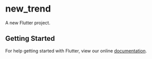 # new_trend

A new Flutter project.

## Getting Started

For help getting started with Flutter, view our online
[documentation](https://flutter.io/).
